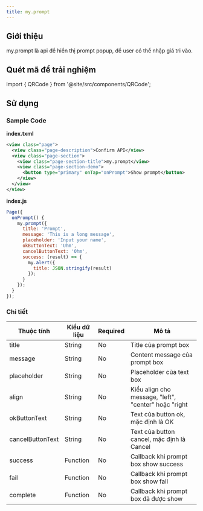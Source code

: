 ```yaml
---
title: my.prompt
---
```


## Giới thiệu

my.prompt là api để hiển thị prompt popup, để user có thể nhập giá tri vào.

## Quét mã để trải nghiệm

import { QRCode } from '@site/src/components/QRCode';

<QRCode page="pages/api/prompt/index" />

## Sử dụng

### Sample Code

**index.txml**

```xml
<view class="page">
  <view class="page-description">Confirm API</view>
  <view class="page-section">
    <view class="page-section-title">my.prompt</view>
    <view class="page-section-demo">
      <button type="primary" onTap="onPrompt">Show prompt</button>
    </view>
  </view>
</view>
```

**index.js**

```js
Page({
  onPrompt() {
    my.prompt({
      title: 'Prompt',
      message: 'This is a long message',
      placeholder: 'Input your name',
      okButtonText: 'Uhm',
      cancelButtonText: 'Ohm',
      success: (result) => {
        my.alert({
          title: JSON.stringify(result)
        });
      }
    });
  }
});
```

### Chi tiết

| Thuộc tính       | Kiểu dữ liệu | Required | Mô tả                                                |
| ---------------- | ------------ | -------- | ---------------------------------------------------- |
| title            | String       | No       | Title của prompt box                                 |
| message          | String       | No       | Content message của prompt box                       |
| placeholder      | String       | No       | Placeholder của text box                             |
| align            | String       | No       | Kiểu align cho message, "left", "center" hoặc "right |
| okButtonText     | String       | No       | Text của button ok, mặc định là OK                   |
| cancelButtonText | String       | No       | Text của button cancel, mặc định là Cancel           |
| success          | Function     | No       | Callback khi prompt box show success                 |
| fail             | Function     | No       | Callback khi prompt box show fail                    |
| complete         | Function     | No       | Callback khi prompt box đã được show                 |
